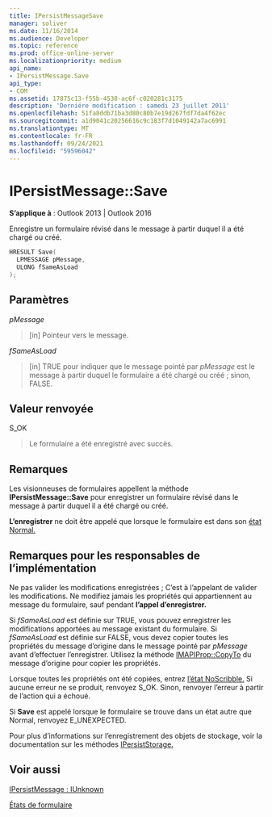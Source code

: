 ```yaml
---
title: IPersistMessageSave
manager: soliver
ms.date: 11/16/2014
ms.audience: Developer
ms.topic: reference
ms.prod: office-online-server
ms.localizationpriority: medium
api_name:
- IPersistMessage.Save
api_type:
- COM
ms.assetid: 17875c13-f55b-4538-ac6f-c020281c3175
description: 'Derniére modification : samedi 23 juillet 2011'
ms.openlocfilehash: 51fa8ddb71ba3d80c80b7e19d267fdf7da4f62ec
ms.sourcegitcommit: a1d9041c20256616c9c183f7d1049142a7ac6991
ms.translationtype: MT
ms.contentlocale: fr-FR
ms.lasthandoff: 09/24/2021
ms.locfileid: "59596042"
---
```

# <a name="ipersistmessagesave"></a>IPersistMessage::Save

  
  
**S’applique à** : Outlook 2013 | Outlook 2016 
  
Enregistre un formulaire révisé dans le message à partir duquel il a été chargé ou créé.
  
```cpp
HRESULT Save(
  LPMESSAGE pMessage,
  ULONG fSameAsLoad
);
```

## <a name="parameters"></a>Paramètres

 _pMessage_
  
> [in] Pointeur vers le message.
    
 _fSameAsLoad_
  
> [in] TRUE pour indiquer que le message pointé par  _pMessage_ est le message à partir duquel le formulaire a été chargé ou créé ; sinon, FALSE. 
    
## <a name="return-value"></a>Valeur renvoyée

S_OK 
  
> Le formulaire a été enregistré avec succès.
    
## <a name="remarks"></a>Remarques

Les visionneuses de formulaires appellent la méthode **IPersistMessage::Save** pour enregistrer un formulaire révisé dans le message à partir duquel il a été chargé ou créé. 
  
 **L’enregistrer** ne doit être appelé que lorsque le formulaire est dans son [état Normal.](normal-state.md) 
  
## <a name="notes-to-implementers"></a>Remarques pour les responsables de l’implémentation

Ne pas valider les modifications enregistrées ; C’est à l’appelant de valider les modifications. Ne modifiez jamais les propriétés qui appartiennent au message du formulaire, sauf pendant **l’appel d’enregistrer.** 
  
Si  _fSameAsLoad_ est définie sur TRUE, vous pouvez enregistrer les modifications apportées au message existant du formulaire. Si  _fSameAsLoad_ est définie sur FALSE, vous devez copier toutes les propriétés du message d’origine dans le message pointé par  _pMessage_ avant d’effectuer l’enregistrer. Utilisez la méthode [IMAPIProp::CopyTo](imapiprop-copyto.md) du message d’origine pour copier les propriétés. 
  
Lorsque toutes les propriétés ont été copiées, entrez [l’état NoScribble.](noscribble-state.md) Si aucune erreur ne se produit, renvoyez S_OK. Sinon, renvoyer l’erreur à partir de l’action qui a échoué. 
  
Si **Save** est appelé lorsque le formulaire se trouve dans un état autre que Normal, renvoyez E_UNEXPECTED. 
  
Pour plus d’informations sur l’enregistrement des objets de stockage, voir la documentation sur les méthodes [IPersistStorage.](https://msdn.microsoft.com/library/1c1a20fc-c101-4cbc-a7a6-30613aa387d7%28Office.15%29.aspx) 
  
## <a name="see-also"></a>Voir aussi



[IPersistMessage : IUnknown](ipersistmessageiunknown.md)


[États de formulaire](form-states.md)


